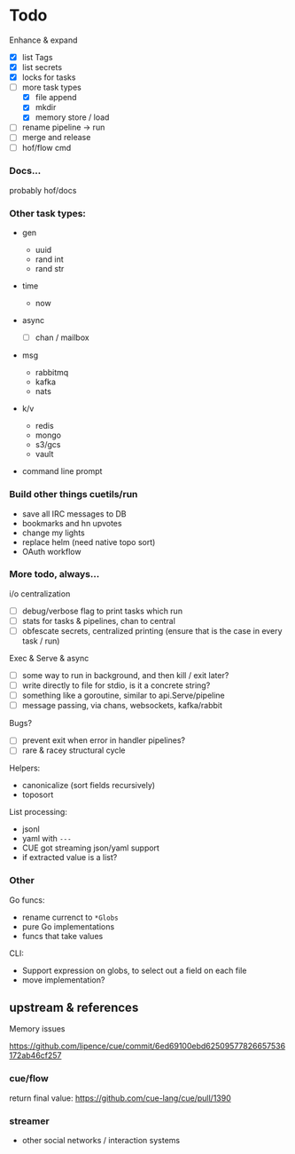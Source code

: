 # Todo

Enhance & expand

- [x] list Tags
- [x] list secrets
- [x] locks for tasks
- [ ] more task types
    - [x] file append
    - [x] mkdir
    - [x] memory store / load
- [ ] rename pipeline -> run
- [ ] merge and release
- [ ] hof/flow cmd

### Docs...

probably hof/docs


### Other task types:

- gen
  - uuid
  - rand int
  - rand str

- time
  - now

- async
  - [ ] chan / mailbox

- msg
  - rabbitmq
  - kafka
  - nats

- k/v
  - redis
  - mongo
  - s3/gcs
  - vault
- command line prompt

### Build other things cuetils/run

- save all IRC messages to DB
- bookmarks and hn upvotes
- change my lights
- replace helm (need native topo sort)
- OAuth workflow

### More todo, always...

i/o centralization

- [ ] debug/verbose flag to print tasks which run
- [ ] stats for tasks & pipelines, chan to central
- [ ] obfescate secrets, centralized printing (ensure that is the case in every task / run)

Exec & Serve & async

- [ ] some way to run in background, and then kill / exit later?
- [ ] write directly to file for stdio, is it a concrete string?
- [ ] something like a goroutine, similar to api.Serve/pipeline
- [ ] message passing, via chans, websockets, kafka/rabbit

Bugs?

- [ ] prevent exit when error in handler pipelines?
- [ ] rare & racey structural cycle

Helpers:

- canonicalize (sort fields recursively)
- toposort

List processing:

- jsonl
- yaml with `---`
- CUE got streaming json/yaml support
- if extracted value is a list?

### Other

Go funcs:

- rename currenct to `*Globs`
- pure Go implementations
- funcs that take values

CLI:

- Support expression on globs, to select out a field on each file
- move implementation?

## upstream & references

Memory issues

https://github.com/lipence/cue/commit/6ed69100ebd62509577826657536172ab46cf257

### cue/flow

return final value: https://github.com/cue-lang/cue/pull/1390


### streamer

- other social networks / interaction systems
